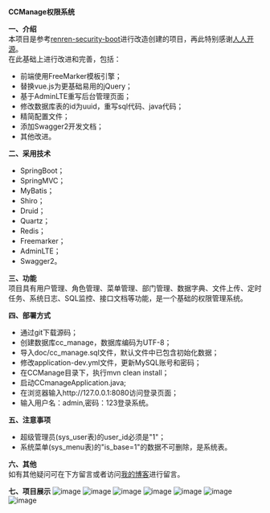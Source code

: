 **CCManage权限系统**

**一、介绍**
<br>
本项目是参考[renren-security-boot](https://gitee.com/babaio/renren-security-boot)进行改造创建的项目，再此特别感谢[人人开源](http://www.renren.io/open/)。
<br>
在此基础上进行改进和完善，包括：
- 前端使用FreeMarker模板引擎；
- 替换vue.js为更基础易用的jQuery；
- 基于AdminLTE重写后台管理页面；
- 修改数据库表的id为uuid，重写sql代码、java代码；
- 精简配置文件；
- 添加Swagger2开发文档；
- 其他改进。

**二、采用技术**
- SpringBoot；
- SpringMVC；
- MyBatis；
- Shiro；
- Druid；
- Quartz；
- Redis；
- Freemarker；
- AdminLTE；
- Swagger2。

**三、功能**
<br>
项目具有用户管理、角色管理、菜单管理、部门管理、数据字典、文件上传、定时任务、系统日志、SQL监控、接口文档等功能，是一个基础的权限管理系统。

**四、部署方式**
- 通过git下载源码；
- 创建数据库cc_manage，数据库编码为UTF-8；
- 导入doc/cc_manage.sql文件，默认文件中已包含初始化数据；
- 修改application-dev.yml文件，更新MySQL账号和密码；
- 在CCManage目录下，执行mvn clean install；
- 启动CCmanageApplication.java;
- 在浏览器输入http://127.0.0.1:8080访问登录页面；
- 输入用户名：admin,密码：123登录系统。

**五、注意事项**
- 超级管理员(sys_user表)的user_id必须是"1"；
- 系统菜单(sys_menu表)的"is_base=1"的数据不可删除，是系统表。

**六、其他**
<br>
如有其他疑问可在下方留言或者访问[我的博客](https://www.luchunzhou.cn)进行留言。

**七、项目展示**
![image](http://p20dkvms1.bkt.clouddn.com/d1.png)
![image](http://p20dkvms1.bkt.clouddn.com/d2.png)
![image](http://p20dkvms1.bkt.clouddn.com/d3.png)
![image](http://p20dkvms1.bkt.clouddn.com/d4.png)
![image](http://p20dkvms1.bkt.clouddn.com/d5.png)
![image](http://p20dkvms1.bkt.clouddn.com/d6.png)
![image](http://p20dkvms1.bkt.clouddn.com/d7.png)